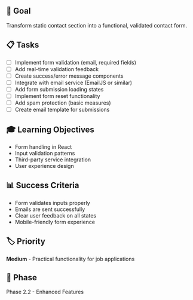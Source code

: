 ## 🎯 Goal
Transform static contact section into a functional, validated contact form.

## 📋 Tasks
- [ ] Implement form validation (email, required fields)
- [ ] Add real-time validation feedback
- [ ] Create success/error message components
- [ ] Integrate with email service (EmailJS or similar)
- [ ] Add form submission loading states
- [ ] Implement form reset functionality
- [ ] Add spam protection (basic measures)
- [ ] Create email template for submissions

## 🎓 Learning Objectives
- Form handling in React
- Input validation patterns
- Third-party service integration
- User experience design

## 📊 Success Criteria
- Form validates inputs properly
- Emails are sent successfully
- Clear user feedback on all states
- Mobile-friendly form experience

## 🏷️ Priority
**Medium** - Practical functionality for job applications

## 📅 Phase
Phase 2.2 - Enhanced Features
